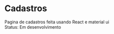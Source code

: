 # Cadastros 
<div>Pagina de cadastros feita usando React e material ui </div>
<div>Status: Em desenvolvimento</div>
